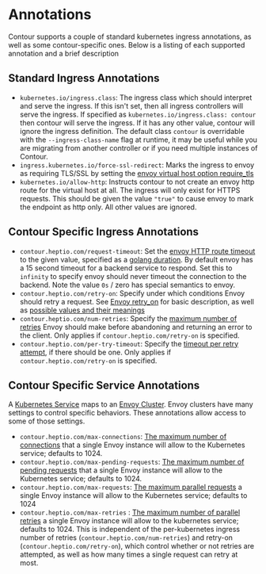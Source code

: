 # Annotations

Contour supports a couple of standard kubernetes ingress annotations, as well as some contour-specific ones. Below is a listing of each supported annotation and a brief description


## Standard Ingress Annotations

 - `kubernetes.io/ingress.class`: The ingress class which should interpret and serve the ingress. If this isn't set, then all ingress controllers will serve the ingress. If specified as `kubernetes.io/ingress.class: contour` then contour will serve the ingress. If it has any other value, contour will ignore the ingress definition. The default class `contour` is overridable with the `--ingress-class-name` flag at runtime, it may be useful while you are migrating from another controller or if you need multiple instances of Contour.
 - `ingress.kubernetes.io/force-ssl-redirect`: Marks the ingress to envoy as requiring TLS/SSL by setting the [envoy virtual host option require_tls](https://www.envoyproxy.io/docs/envoy/latest/api-v2/api/v2/route/route.proto.html#envoy-api-field-route-virtualhost-require-tls)
 - `kubernetes.io/allow-http`: Instructs contour to not create an envoy http route for the virtual host at all. The ingress will only exist for HTTPS requests. This should be given the value `"true"` to cause envoy to mark the endpoint as http only. All other values are ignored.


## Contour Specific Ingress Annotations

 - `contour.heptio.com/request-timeout`: Set the [envoy HTTP route timeout](https://www.envoyproxy.io/docs/envoy/latest/api-v2/api/v2/route/route.proto.html#envoy-api-field-route-routeaction-timeout) to the given value, specified as a [golang duration](https://golang.org/pkg/time/#ParseDuration). By default envoy has a 15 second timeout for a backend service to respond. Set this to `infinity` to specify envoy should never timeout the connection to the backend. Note the value `0s` / zero has special semantics to envoy.
 - `contour.heptio.com/retry-on`: Specify under which conditions Envoy should retry a request. See [Envoy retry_on](https://www.envoyproxy.io/docs/envoy/latest/api-v2/api/v2/route/route.proto#envoy-api-field-route-routeaction-retrypolicy-retry-on) for basic description, as well as [possible values and their meanings](https://www.envoyproxy.io/docs/envoy/latest/configuration/http_filters/router_filter.html#config-http-filters-router-x-envoy-retry-on)
 - `contour.heptio.com/num-retries`: Specify the [maximum number of retries](https://www.envoyproxy.io/docs/envoy/latest/configuration/http_filters/router_filter.html#config-http-filters-router-x-envoy-max-retries) Envoy should make before abandoning and returning an error to the client. Only applies if `contour.heptio.com/retry-on` is specified.
 - `contour.heptio.com/per-try-timeout`: Specify the [timeout per retry attempt](https://www.envoyproxy.io/docs/envoy/latest/api-v2/api/v2/route/route.proto#envoy-api-field-route-routeaction-retrypolicy-retry-on), if there should be one. Only applies if `contour.heptio.com/retry-on` is specified.

## Contour Specific Service Annotations

A [Kubernetes Service](https://kubernetes.io/docs/concepts/services-networking/service/) maps to an [Envoy Cluster](https://www.envoyproxy.io/docs/envoy/latest/intro/arch_overview/terminology). Envoy clusters have many settings to control specific behaviors. These annotations allow access to some of those settings.

- `contour.heptio.com/max-connections`: [The maximum number of connections](https://www.envoyproxy.io/docs/envoy/latest/api-v2/api/v2/cluster/circuit_breaker.proto#envoy-api-field-cluster-circuitbreakers-thresholds-max-connections) that a single Envoy instance will allow to the Kubernetes service; defaults to 1024.
- `contour.heptio.com/max-pending-requests`: [The maximum number of pending requests](https://www.envoyproxy.io/docs/envoy/latest/api-v2/api/v2/cluster/circuit_breaker.proto#envoy-api-field-cluster-circuitbreakers-thresholds-max-pending-requests) that a single Envoy instance will allow to the Kubernetes service; defaults to 1024.
- `contour.heptio.com/max-requests`: [The maximum parallel requests](https://www.envoyproxy.io/docs/envoy/latest/api-v2/api/v2/cluster/circuit_breaker.proto#envoy-api-field-cluster-circuitbreakers-thresholds-max-requests) a single Envoy instance will allow to the Kubernetes service; defaults to 1024
- `contour.heptio.com/max-retries` : [The maximum number of parallel retries](https://www.envoyproxy.io/docs/envoy/latest/api-v2/api/v2/cluster/circuit_breaker.proto#envoy-api-field-cluster-circuitbreakers-thresholds-max-retries) a single Envoy instance will allow to the kubernetes service; defaults to 1024. This is independent of the per-kubernetes ingress number of retries (`contour.heptio.com/num-retries`) and retry-on (`contour.heptio.com/retry-on`), which control whether or not retries are attempted, as well as how many times a single request can retry at most.